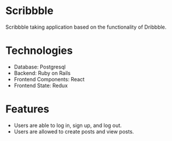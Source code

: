 # Scribbble

Scribbble taking application based on the functionality of Dribbble.

# Technologies
 - Database: Postgresql
- Backend: Ruby on Rails
- Frontend Components: React
- Frontend State: Redux

# Features
- Users are able to log in, sign up, and log out.
- Users are allowed to create posts and view posts.

